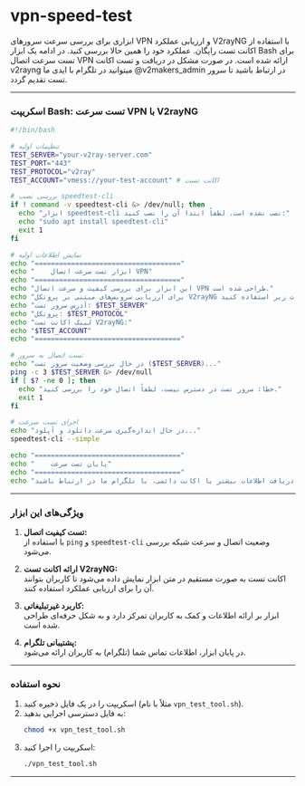 # vpn-speed-test
ابزاری برای بررسی سرعت سرورهای VPN و ارزیابی عملکرد V2rayNG با استفاده از اکانت تست رایگان. عملکرد خود را همین حالا بررسی کنید.
در ادامه یک ابزار Bash برای تست سرعت اتصال VPN ارائه شده است.
در صورت مشکل در دریافت و تست اکانت v2rayng میتوانید در تلگرام با ایدی ما @v2makers_admin در ارتباط باشید تا سرور تست تقدیم گردد.

---

### **اسکریپت Bash: تست سرعت VPN با V2rayNG**

```bash
#!/bin/bash

# تنظیمات اولیه
TEST_SERVER="your-v2ray-server.com"
TEST_PORT="443"
TEST_PROTOCOL="v2ray"
TEST_ACCOUNT="vmess://your-test-account" # اکانت تست

# بررسی نصب speedtest-cli
if ! command -v speedtest-cli &> /dev/null; then
  echo "ابزار speedtest-cli نصب نشده است. لطفاً ابتدا آن را نصب کنید:"
  echo "sudo apt install speedtest-cli"
  exit 1
fi

# نمایش اطلاعات اولیه
echo "===================================="
echo "    ابزار تست سرعت اتصال VPN"
echo "===================================="
echo "این ابزار برای بررسی کیفیت و سرعت اتصال VPN طراحی شده است."
echo "برای ارزیابی سرویس‌های مبتنی بر پروتکل V2rayNG از اطلاعات زیر استفاده کنید:"
echo "آدرس سرور تست: $TEST_SERVER"
echo "پروتکل: $TEST_PROTOCOL"
echo "لینک اکانت تست V2rayNG:"
echo "$TEST_ACCOUNT"
echo "===================================="

# تست اتصال به سرور
echo "در حال بررسی وضعیت سرور تست ($TEST_SERVER)..."
ping -c 3 $TEST_SERVER &> /dev/null
if [ $? -ne 0 ]; then
  echo "خطا: سرور تست در دسترس نیست. لطفاً اتصال خود را بررسی کنید."
  exit 1
fi

# اجرای تست سرعت
echo "در حال اندازه‌گیری سرعت دانلود و آپلود..."
speedtest-cli --simple

echo "===================================="
echo "    پایان تست سرعت"
echo "===================================="
echo "برای دریافت اطلاعات بیشتر یا اکانت دائمی، با تلگرام ما در ارتباط باشید: @v2makers_admin"
```

---

### **ویژگی‌های این ابزار**
1. **تست کیفیت اتصال:**  
   با استفاده از `ping` و `speedtest-cli` وضعیت اتصال و سرعت شبکه بررسی می‌شود.
   
2. **ارائه اکانت تست V2rayNG:**  
   اکانت تست به صورت مستقیم در متن ابزار نمایش داده می‌شود تا کاربران بتوانند آن را برای ارزیابی عملکرد استفاده کنند.

3. **کاربرد غیرتبلیغاتی:**  
   ابزار بر ارائه اطلاعات و کمک به کاربران تمرکز دارد و به شکل حرفه‌ای طراحی شده است.

4. **پشتیبانی تلگرام:**  
   در پایان ابزار، اطلاعات تماس شما (تلگرام) به کاربران ارائه می‌شود.

---

### **نحوه استفاده**
1. اسکریپت را در یک فایل ذخیره کنید (مثلاً با نام `vpn_test_tool.sh`).  
2. به فایل دسترسی اجرایی بدهید:  
   ```bash
   chmod +x vpn_test_tool.sh
   ```
3. اسکریپت را اجرا کنید:  
   ```bash
   ./vpn_test_tool.sh
   ```

---

